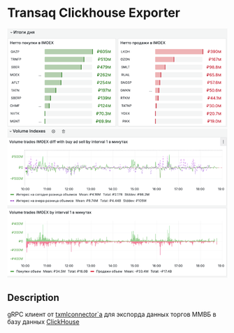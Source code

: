 # Transaq Clickhouse Exporter

![img_2.png](img_2.png)
![img_1.png](img_1.png)

## Description

gRPC клиент от [txmlconnector`а](https://github.com/kmlebedev/txmlconnector) для экспорда данных торгов ММВБ в базу данных [ClickHouse](https://clickhouse.com/)
